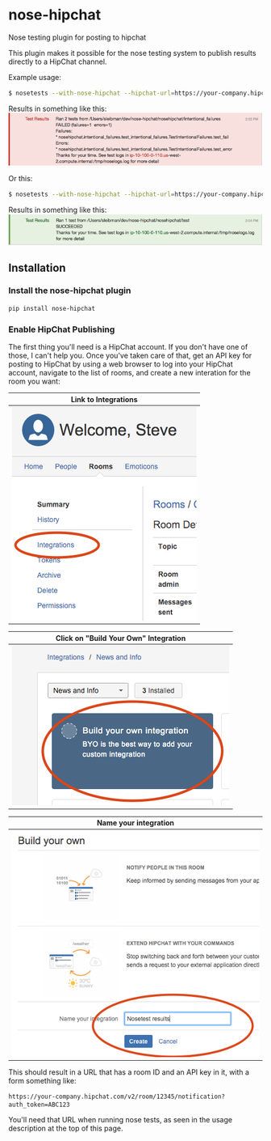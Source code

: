 # nose-hipchat
Nose testing plugin for posting to hipchat

This plugin makes it possible for the nose testing system to publish results directly to a HipChat channel.

Example usage:
```bash
$ nosetests --with-nose-hipchat --hipchat-url=https://your-company.hipchat.com/v2/room/12345/notification?auth_token=ABC123 --hipchat-epilogue="Thanks for your time. See test logs in `hostname`:/tmp/noselogs.log for more detail" intentional_failures >> /tmp/noselogs.log 2>&1
```

Results in something like this:
![Image](failure.png?raw=true)

Or this:
```bash
$ nosetests --with-nose-hipchat --hipchat-url=https://your-company.hipchat.com/v2/room/12345/notification?auth_token=ABC123 --hipchat-epilogue="Thanks for your time. See test logs in `hostname`:/tmp/noselogs.log for more detail" test >> /tmp/noselogs.log 2>&1
```

Results in something like this:
![Image](success.png?raw=true)

## Installation

### Install the nose-hipchat plugin
```bash
pip install nose-hipchat
```

### Enable HipChat Publishing
The first thing you'll need is a HipChat account. If you don't have one of those, I can't help you.
Once you've taken care of that, get an API key for posting to HipChat by using a web browser to log into your HipChat account, navigate to the list of rooms, and create a new interation for the room you want:

| Link to Integrations |
| --- |
| ![Image](hipchat-1.png?raw=true) |


| Click on "Build Your Own" Integration |
| --- |
| ![Image](hipchat-3.png?raw=true) |

| Name your integration |
| --- |
| ![Image](hipchat-2.png?raw=true) |

This should result in a URL that has a room ID and an API key in it, with a form something like:
```
https://your-company.hipchat.com/v2/room/12345/notification?auth_token=ABC123
```

You'll need that URL when running nose tests, as seen in the usage description at the top of this page.

